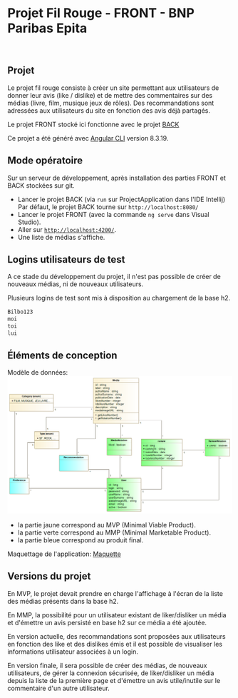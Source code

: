 # Projet Fil Rouge - FRONT - BNP Paribas Epita 
​
## Projet
Le projet fil rouge consiste à créer un site permettant aux utilisateurs de donner leur avis (like / dislike) et de mettre des commentaires sur des médias (livre, film, musique
jeux de rôles). 
Des recommandations sont adressées aux utilisateurs du site en fonction des avis déjà partagés. 

Le projet FRONT stocké ici fonctionne avec le projet [BACK](https://github.com/marmai-jma/Project_Back)

Ce projet a été généré avec [Angular CLI](https://github.com/angular/angular-cli) version 8.3.19.

## Mode opératoire
Sur un serveur de développement, après installation des parties FRONT et BACK stockées sur git.

* Lancer le projet BACK (via `run` sur ProjectApplication dans l'IDE Intellij) Par défaut, le projet BACK tourne sur `http://localhost:8080/` 
* Lancer le projet FRONT (avec la commande `ng serve` dans Visual Studio).
* Aller sur [`http://localhost:4200/`](http://localhost:4200/).
* Une liste de médias s'affiche. 

## Logins utilisateurs de test
A ce stade du développement du projet, il n'est pas possible de créer de nouveaux médias, ni de nouveaux utilisateurs. 

Plusieurs logins de test sont mis à disposition au chargement de la base h2. 

    Bilbo123
    moi
    toi
    lui

## Éléments de conception

Modèle de données: 
![image info](./UML_diagram.png)

- la partie jaune correspond au MVP (Minimal Viable Product).
- la partie verte correspond au MMP (Minimal Marketable Product).
- la partie bleue correspond au produit final. 

Maquettage de l'application:
[Maquette](https://xd.adobe.com/view/1fafd22d-40a7-4d9a-7805-e749a0fde62e-699e/)


## Versions du projet
En MVP, le projet devait prendre en charge l'affichage à l'écran de la liste des médias présents dans la base h2.

En MMP, la possibilité pour un utilisateur existant de liker/disliker un média et d'émettre un avis persisté en base h2 sur ce média a été ajoutée.

En version actuelle, des recommandations sont proposées aux utilisateurs en fonction des like et des dislikes émis et il est possible de visualiser les informations utilisateur associées à un login. 

En version finale, il sera possible de créer des médias, de nouveaux utilisateurs, de gérer la connexion sécurisée, de liker/disliker un média depuis la liste de la première page et d'émettre un avis utile/inutile sur le commentaire d'un autre utilisateur. 